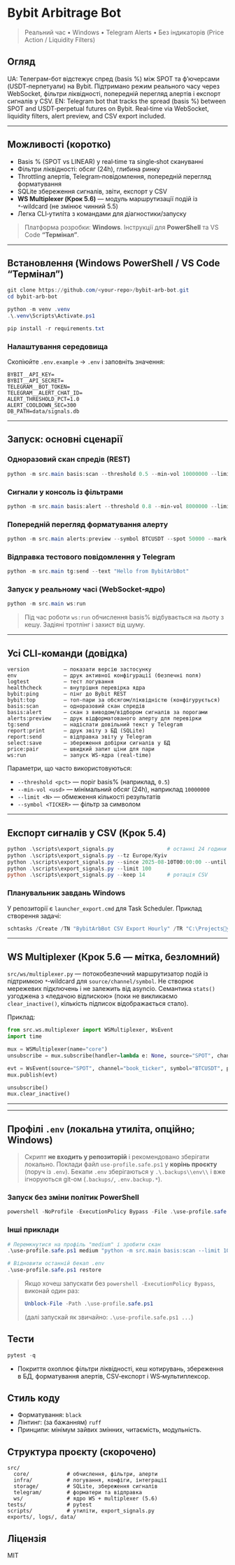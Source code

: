 # Bybit Arbitrage Bot

> Реальний час • Windows • Telegram Alerts • Без індикаторів (Price Action / Liquidity Filters)

## Огляд
UA: Телеграм-бот відстежує спред (basis %) між SPOT та ф’ючерсами (USDT‑перпетуали) на Bybit. Підтримано режим реального часу через WebSocket, фільтри ліквідності, попередній перегляд алертів і експорт сигналів у CSV.
EN: Telegram bot that tracks the spread (basis %) between SPOT and USDT‑perpetual futures on Bybit. Real‑time via WebSocket, liquidity filters, alert preview, and CSV export included.

---

## Можливості (коротко)
- Basis % (SPOT vs LINEAR) у real‑time та single‑shot скануванні
- Фільтри ліквідності: обсяг (24h), глибина ринку
- Throttling алертів, Telegram‑повідомлення, попередній перегляд форматування
- SQLite збереження сигналів, звіти, експорт у CSV
- **WS Multiplexer (Крок 5.6)** — модуль маршрутизації подій із `*`‑wildcard (не змінює чинний 5.5)
- Легка CLI‑утиліта з командами для діагностики/запуску

> Платформа розробки: **Windows**. Інструкції для **PowerShell** та VS Code **“Термінал”**.

---

## Встановлення (Windows PowerShell / VS Code “Термінал”)
```powershell
git clone https://github.com/<your-repo>/bybit-arb-bot.git
cd bybit-arb-bot

python -m venv .venv
.\.venv\Scripts\Activate.ps1

pip install -r requirements.txt
```

### Налаштування середовища
Скопіюйте `.env.example` → `.env` і заповніть значення:
```env
BYBIT__API_KEY=
BYBIT__API_SECRET=
TELEGRAM__BOT_TOKEN=
TELEGRAM__ALERT_CHAT_ID=
ALERT_THRESHOLD_PCT=1.0
ALERT_COOLDOWN_SEC=300
DB_PATH=data/signals.db
```

---

## Запуск: основні сценарії
### Одноразовий скан спредів (REST)
```powershell
python -m src.main basis:scan --threshold 0.5 --min-vol 10000000 --limit 10
```

### Сигнали у консоль із фільтрами
```powershell
python -m src.main basis:alert --threshold 0.8 --min-vol 8000000 --limit 3
```

### Попередній перегляд форматування алерту
```powershell
python -m src.main alerts:preview --symbol BTCUSDT --spot 50000 --mark 50500 --min-vol 1000000 --threshold 0.5
```

### Відправка тестового повідомлення у Telegram
```powershell
python -m src.main tg:send --text "Hello from BybitArbBot"
```

### Запуск у реальному часі (WebSocket‑ядро)
```powershell
python -m src.main ws:run
```

> Під час роботи `ws:run` обчислення basis% відбувається на льоту з кешу. Задіяні тротлінг і захист від шуму.

---

## Усі CLI‑команди (довідка)
```text
version           — показати версію застосунку
env               — друк активної конфігурації (безпечні поля)
logtest           — тест логування
healthcheck       — внутрішня перевірка ядра
bybit:ping        — пінг до Bybit REST
bybit:top         — топ‑пари за обсягом/ліквідністю (конфігурується)
basis:scan        — одноразовий скан спредів
basis:alert       — скан з виводом/відбором сигналів за порогами
alerts:preview    — друк відформатованого алерту для перевірки
tg:send           — надіслати довільний текст у Telegram
report:print      — друк звіту з БД (SQLite)
report:send       — відправка звіту у Telegram
select:save       — збереження добірки сигналів у БД
price:pair        — швидкий запит ціни для пари
ws:run            — запуск WS‑ядра (real‑time)
```

Параметри, що часто використовуються:
- `--threshold <pct>` — поріг basis% (наприклад, `0.5`)
- `--min-vol <usd>` — мінімальний обсяг (24h), наприклад `10000000`
- `--limit <N>` — обмеження кількості результатів
- `--symbol <TICKER>` — фільтр за символом

---

## Експорт сигналів у CSV (Крок 5.4)
```powershell
python .\scripts\export_signals.py                 # останні 24 години
python .\scripts\export_signals.py --tz Europe/Kyiv
python .\scripts\export_signals.py --since 2025-08-10T00:00:00 --until 2025-08-14T23:59:59 --out .\exports\signals_aug10-14.csv
python .\scripts\export_signals.py --limit 100
python .\scripts\export_signals.py --keep 14       # ротація CSV
```

### Планувальник завдань Windows
У репозиторії є `launcher_export.cmd` для Task Scheduler. Приклад створення задачі:
```powershell
schtasks /Create /TN "BybitArbBot CSV Export Hourly" /TR "C:\Projectsybit-arb-bot\launcher_export.cmd" /SC HOURLY /ST 00:05 /F
```

---

## WS Multiplexer (Крок 5.6 — мітка, безломний)
`src/ws/multiplexer.py` — потокобезпечний маршрутизатор подій із підтримкою `*`‑wildcard для `source/channel/symbol`. Не створює мережевих підключень і не залежить від asyncio.
Семантика `stats()` узгоджена з «ледачою відпискою» (поки не викликаємо `clear_inactive()`, кількість підписок відображається стало).

Приклад:
```python
from src.ws.multiplexer import WSMultiplexer, WsEvent
import time

mux = WSMultiplexer(name="core")
unsubscribe = mux.subscribe(handler=lambda e: None, source="SPOT", channel="book_ticker", symbol="BTCUSDT")

evt = WsEvent(source="SPOT", channel="book_ticker", symbol="BTCUSDT", payload={"bid": "1"}, ts=time.time())
mux.publish(evt)

unsubscribe()
mux.clear_inactive()
```

---

---

## Профілі `.env` (локальна утиліта, опційно; Windows)

> Скрипт **не входить у репозиторій** і рекомендовано зберігати локально. Поклади файл `use-profile.safe.ps1` у **корінь проєкту** (поруч із `.env`).
> Бекапи `.env` зберігаються у `.\.backups\\env\\` і вже ігноруються git-ом (`.backups/`, `.env.backup.*`).

### Запуск без зміни політик PowerShell
```powershell
powershell -NoProfile -ExecutionPolicy Bypass -File .\use-profile.safe.ps1 soft "python -m src.main ws:run"
```

### Інші приклади
```powershell
# Перемкнутися на профіль "medium" і зробити скан
.\use-profile.safe.ps1 medium "python -m src.main basis:scan --limit 10"

# Відновити останній бекап .env
.\use-profile.safe.ps1 restore
```

> Якщо хочеш запускати без `powershell -ExecutionPolicy Bypass`, виконай один раз:
> ```powershell
> Unblock-File -Path .\use-profile.safe.ps1
> ```
> (далі запускай як звичайно: `.\use-profile.safe.ps1 ...`)

## Тести
```powershell
pytest -q
```
- Покриття охоплює фільтри ліквідності, кеш котирувань, збереження в БД, форматування алертів, CSV‑експорт і WS‑мультиплексор.

## Стиль коду
- Форматування: `black`
- Лінтинг: (за бажанням) `ruff`
- Принципи: мінімум зайвих змінних, читаємість, модульність.

## Структура проєкту (скорочено)
```
src/
  core/            # обчислення, фільтри, алерти
  infra/           # логування, конфіги, інтеграції
  storage/         # SQLite, збереження сигналів
  telegram/        # форматери та відправка
  ws/              # ядро WS + multiplexer (5.6)
tests/             # pytest
scripts/           # утиліти, export_signals.py
exports/, logs/, data/
```

## Ліцензія
MIT
